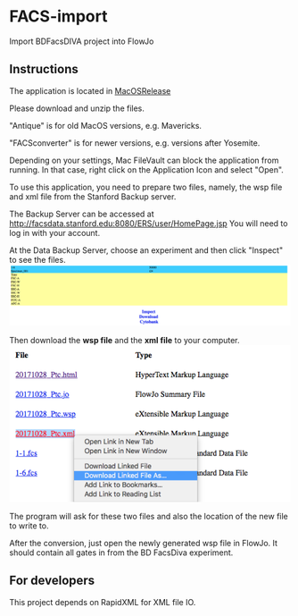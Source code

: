 # FACS-import
Import BDFacsDIVA project into FlowJo

## Instructions
The application is located in [MacOSRelease](MacOS%20Release)

Please download and unzip the files.

"Antique" is for old MacOS versions, e.g. Mavericks.

"FACSconverter" is for newer versions, e.g. versions after Yosemite.


Depending on your settings, Mac FileVault can block the application from running. In that case,
right click on the Application Icon and select "Open".

To use this application, you need to prepare two files, namely, the wsp file and xml file from the Stanford Backup server.

The Backup Server can be accessed at http://facsdata.stanford.edu:8080/ERS/user/HomePage.jsp
You will need to log in with your account.

At the Data Backup Server, choose an experiment and then click "Inspect" to see the files.
![alt text](doc/cytobank1.png)

Then download the **wsp file** and the **xml file** to your computer.
![alt text](doc/cytobank2.png)

The program will ask for these two files and also the location of the new file to write to.

After the conversion, just open the newly generated wsp file in FlowJo. 
It should contain all gates in from the BD FacsDiva experiment.

## For developers

This project depends on RapidXML for XML file IO.


